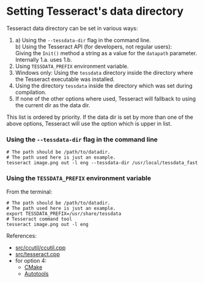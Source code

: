 # Setting Tesseract's data directory

Tesseract data directory can be set in various ways:

1. a) Using the `--tessdata-dir` flag in the command line.\
   b) Using the Tesseract API (for developers, not regular users):\
       Giving the `Init()` method a string as a value for the `datapath` parameter.\
       Internally 1.a. uses 1.b.  
2. Using `TESSDATA_PREFIX` environment variable.
3. Windows only: Using the `tessdata` directory inside the directory where the Tesseract executable was installed.
4. Using the directory `tessdata` inside the directory which was set during compilation. 
5. If none of the other options where used, Tesseract will fallback to using the current dir as the data dir.

This list is ordered by priority. If the data dir is set by more than one of the above options, Tesseract will use the option which is upper in list.

### Using the `--tessdata-dir` flag in the command line

```
# The path should be /path/to/datadir. 
# The path used here is just an example. 
tesseract image.png out -l eng --tessdata-dir /usr/local/tessdata_fast
```

### Using the `TESSDATA_PREFIX` environment variable

From the terminal:

 
```
# The path should be /path/to/datadir. 
# The path used here is just an example. 
export TESSDATA_PREFIX=/usr/share/tessdata
# Tesseract command tool 
tesseract image.png out -l eng
```

References:

* [src/ccutil/ccutil.cpp](https://github.com/tesseract-ocr/tesseract/blob/5.3.0/src/ccutil/ccutil.cpp)
* [src/tesseract.cpp](https://github.com/tesseract-ocr/tesseract/blob/5.3.0/src/tesseract.cpp)
* for option 4:
  * [CMake](https://github.com/tesseract-ocr/tesseract/blob/5.3.0/cmake/Configure.cmake)
  * [Autotools](https://github.com/tesseract-ocr/tesseract/blob/5.3.0/Makefile.am)
